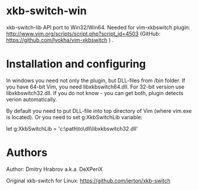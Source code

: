 xkb-switch-win
==============

xkb-switch-lib API port to Win32/Win64. Needed for vim-xkbswitch plugin: http://www.vim.org/scripts/script.php?script_id=4503 (GitHub: https://github.com/lyokha/vim-xkbswitch ) .


Installation and configuring
==============

In windows you need not only the plugin, but DLL-files from /bin folder. If you have 64-bit Vim, you need libxkbswitch64.dll. For 32-bit version use libxkbswitch32.dll. If you do not know - you can get both, plugin detects verion automatically.

By default you need to put DLL-file into top directory of Vim (where vim.exe is located). Or you need to set g:XkbSwitchLib variable:

let g:XkbSwitchLib = 'c:\path\to\dll\libxkbswitch32.dll'  


Authors
==============

Author: Dmitry Hrabrov a.k.a. DeXPeriX


Original xkb-switch for Linux: https://github.com/ierton/xkb-switch 

